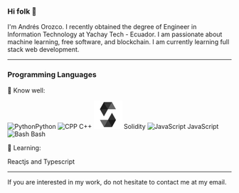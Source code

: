 ### Hi folk 👋
I'm Andrés Orozco. I recently obtained the degree of Engineer in Information Technology at Yachay Tech - Ecuador. I am passionate about machine learning, free software, and blockchain. I am currently learning full stack web development.

------------


### Programming Languages 
💪 Know well:

![Python](https://raw.githubusercontent.com/K4rakara/K4rakara/master/assets/bounce-in-icons/python.svg)Python 
![CPP](https://raw.githubusercontent.com/K4rakara/K4rakara/master/assets/bounce-in-icons/cpp.svg) C++ 
![Solidity](https://raw.githubusercontent.com/moonR2/moonR2/main/file_type_light_solidity_icon_130436.svg) Solidity 
![JavaScript](https://raw.githubusercontent.com/K4rakara/K4rakara/master/assets/bounce-in-icons/javascript.svg)  JavaScript  
![Bash](https://raw.githubusercontent.com/K4rakara/K4rakara/master/assets/bounce-in-icons/bash.svg) Bash

🌱 Learning:

Reactjs and Typescript

------------

If you are interested in my work, do not hesitate to contact me at my email.
